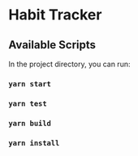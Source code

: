 # Habit Tracker

## Available Scripts

In the project directory, you can run:

### `yarn start`

### `yarn test`

### `yarn build`

### `yarn install`
